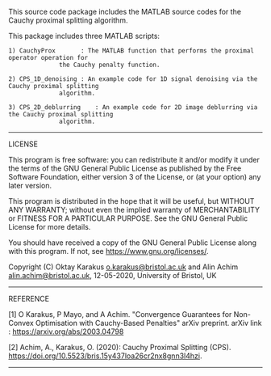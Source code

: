 This source code package includes the MATLAB source codes for the Cauchy proximal splitting algorithm.

This package includes three MATLAB scripts:

	1) CauchyProx		: The MATLAB function that performs the proximal operator operation for 
				  the Cauchy penalty function.
				  
	2) CPS_1D_denoising	: An example code for 1D signal denoising via the Cauchy proximal splitting 
				  algorithm.
				  
	3) CPS_2D_deblurring	: An example code for 2D image deblurring via the Cauchy proximal splitting 
				  algorithm.
		
*****************************************************************************************************************
LICENSE

This program is free software: you can redistribute it and/or modify
it under the terms of the GNU General Public License as published by
the Free Software Foundation, either version 3 of the License, or
(at your option) any later version.

This program is distributed in the hope that it will be useful,
but WITHOUT ANY WARRANTY; without even the implied warranty of
MERCHANTABILITY or FITNESS FOR A PARTICULAR PURPOSE.  See the
GNU General Public License for more details.

You should have received a copy of the GNU General Public License
along with this program.  If not, see <https://www.gnu.org/licenses/>.

Copyright (C) Oktay Karakus <o.karakus@bristol.ac.uk> 
		and 
	      Alin Achim <alin.achim@bristol.ac.uk>, 
	      12-05-2020, University of Bristol, UK
*****************************************************************************************************************
REFERENCE

[1] O Karakus, P Mayo, and A Achim. "Convergence Guarantees for 
     Non-Convex Optimisation with Cauchy-Based Penalties"
       arXiv preprint.
arXiv link 	: https://arxiv.org/abs/2003.04798

[2] Achim, A., Karakus, O. (2020): Cauchy Proximal Splitting (CPS). 
     https://doi.org/10.5523/bris.15y437loa26cr2nx8gnn3l4hzi.
     
*****************************************************************************************************************

